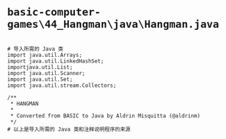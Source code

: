 # `basic-computer-games\44_Hangman\java\Hangman.java`

```

# 导入所需的 Java 类
import java.util.Arrays;
import java.util.LinkedHashSet;
importjava.util.List;
import java.util.Scanner;
import java.util.Set;
import java.util.stream.Collectors;

/**
 * HANGMAN
 * 
 * Converted from BASIC to Java by Aldrin Misquitta (@aldrinm)
 */
# 以上是导入所需的 Java 类和注释说明程序的来源

```